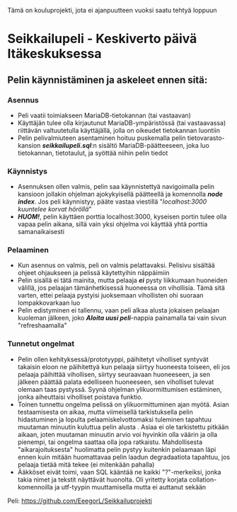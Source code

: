Tämä on kouluprojekti, jota ei ajanpuutteen vuoksi saatu tehtyä loppuun

# Seikkailupeli - Keskiverto päivä Itäkeskuksessa
## Pelin käynnistäminen ja askeleet ennen sitä:

### Asennus
-   Peli vaatii toimiakseen MariaDB-tietokannan (tai vastaavan)
-   Käyttäjän tulee olla kirjautunut MariaDB-ympäristössä (tai vastaavassa) riittävän valtuutetulla käyttäjällä, jolla on oikeudet tietokannan luontiin
-   Pelin pelivalmiuteen asentaminen hoituu puskemalla pelin tietovarasto-kansion ***seikkailupeli.sql***:n sisältö MariaDB-päätteeseen, joka luo tietokannan, tietotaulut, ja syöttää niihin pelin tiedot


### Käynnistys
-   Asennuksen ollen valmis, pelin saa käynnistettyä navigoimalla pelin kansioon jollakin ohjelman ajokykyisellä päätteellä ja komennolla ***node index***. Jos peli käynnistyy, pääte vastaa viestillä "*localhost:3000 kuuntelee korvat höröllä*"
-   ***HUOM!***, pelin käyttäen porttia localhost:3000, kyseisen portin tulee olla vapaa pelin aikana, sillä vain yksi ohjelma voi käyttää yhtä porttia samanaikaisesti

### Pelaaminen
-   Kun asennus on valmis, peli on valmis pelattavaksi. Pelisivu sisältää ohjeet ohjaukseen ja pelissä käytettyihin näppäimiin
-   Pelin sisällä ei tätä mainita, mutta pelaaja ***ei*** pysty liikkumaan huoneiden välillä, jos pelaajan tämänhetkisessä huoneessa on vihollisia. Tämä sitä varten, ettei pelaaja pystyisi juoksemaan vihollisten ohi suoraan lompakkovarkaan luo
-   Pelin edistyminen ei tallennu, vaan peli alkaa alusta jokaisen pelaajan kuoleman jälkeen, joko ***Aloita uusi peli***-nappia painamalla tai vain sivun "refreshaamalla"

### Tunnetut ongelmat
-   Pelin ollen kehityksessä/prototyyppi, päihitetyt viholliset syntyvät takaisin eloon ne päihitettyä kun pelaaja siirtyy huoneesta toiseen, eli jos pelaaja päihittää vihollisen, siirtyy seuraavaan huoneeseen, ja sen jälkeen päättää palata edelliseen huoneeseen, sen viholliset tulevat olemaan taas pystyssä. Syynä ohjelman ylikuormittumisen estäminen, jonka aiheuttaisi viholliset poistava funktio.
-   Toinen tunnettu ongelma pelissä on ylikuormittuminen ajan myötä. Asian testaamisesta on aikaa, mutta viimeisellä tarkistuksella pelin hidastuminen ja lopulta pelaamiskelvottomaksi tuleminen tapahtuu muutaman minuutin kuluttua pelin alusta . Asiaa ei ole tarkistettu pitkään aikaan, joten muutaman minuutin arvio voi hyvinkin olla väärin ja olla pienempi, tai ongelma saattaa olla jopa ratkaistu. Mahdollisesta "aikarajoituksesta" huolimatta pelin pystyy kuitenkin pelaamaan läpi ennen kuin mitään huomattavaa pelin laadun degradaatiota tapahtuu, jos pelaaja tietää mitä tekee (ei mitenkään pahalla)
-   Ääkköset eivät toimi, vaan SQL kääntää ne kaikki "?"-merkeiksi, jonka takia nimet ja tekstit näyttävät huonolta. Oli yritetty korjata collation-komennoilla ja utf-tyypin muuttamisella mutta ei auttanut sekään



Peli:
https://github.com/EeegorL/Seikkailuprojekti
